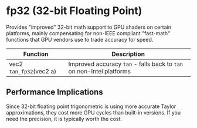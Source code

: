 # fp32 (32-bit Floating Point)

Provides "improved" 32-bit math support to GPU shaders on certain platforms,
mainly compensating for non-IEEE compliant "fast-math" functions that
GPU vendors use to trade accuracy for speed.

| Function                | Description                                                          |
| ----------------------- | -------------------------------------------------------------------- |
| vec2 `tan_fp32`(vec2 a) | Improved accuracy `tan` - falls back to `tan` on non-Intel platforms |

## Performance Implications

Since 32-bit floating point trigonometric is using more accurate Taylor approximations,
they cost more GPU cycles than built-in versions.
If you need the precision, it is typically worth the cost.
